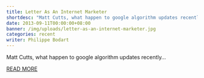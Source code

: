 ```yaml
---
title: Letter As An Internet Marketer
shortdesc: "Matt Cutts, what happen to google algorithm updates recently…"
date: 2013-09-11T00:00:00+08:00
banner: /img/uploads/letter-as-an-internet-marketer.jpg
categories: recent
writer: Philippe Bodart
---
```


Matt Cutts, what happen to google algorithm updates recently…

[READ MORE](http://webfactories.wordpress.com/2012/09/12/letter-as-an-internet-marketer/)  